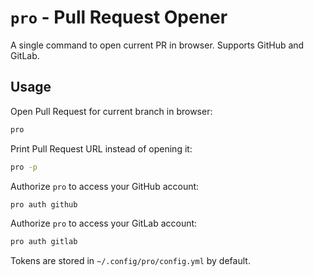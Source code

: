 # `pro` - Pull Request Opener

A single command to open current PR in browser. Supports GitHub and GitLab.

## Usage

Open Pull Request for current branch in browser:

```bash
pro
```

Print Pull Request URL instead of opening it:

```bash
pro -p
```

Authorize `pro` to access your GitHub account:

```bash
pro auth github
```

Authorize `pro` to access your GitLab account:

```bash
pro auth gitlab
```

Tokens are stored in `~/.config/pro/config.yml` by default.
